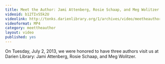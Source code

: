 ```yaml
---
title: Meet the Author: Jami Attenberg, Rosie Schaap, and Meg Wolitzer
videoid: b12TIvS5k2U
videolink: http://tonks.darienlibrary.org/1/archives/video/meetheauthor/20130702_attenberg_schaap_wolitzer.m4v
videoformat: MP4
category: meettheauthor
layout: video
published: yes
---
```


On Tuesday, July 2, 2013, we were honored to have three authors visit us at Darien Library: Jami Attenberg, Rosie Schaap, and Meg Wolitzer. 